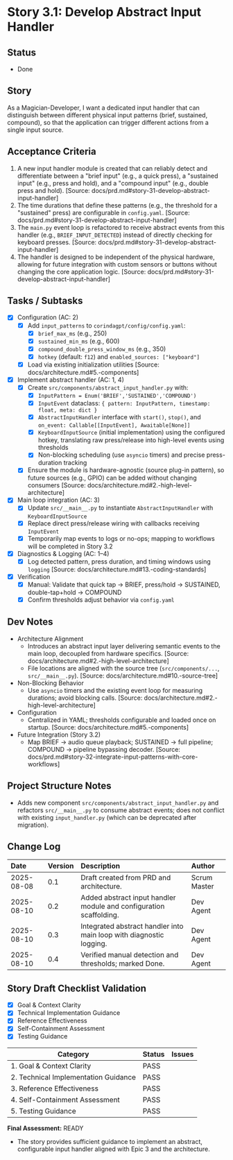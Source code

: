 # Story 3.1: Develop Abstract Input Handler

## Status
- Done

## Story
As a Magician-Developer, I want a dedicated input handler that can distinguish between different physical input patterns (brief, sustained, compound), so that the application can trigger different actions from a single input source.

## Acceptance Criteria
1. A new input handler module is created that can reliably detect and differentiate between a "brief input" (e.g., a quick press), a "sustained input" (e.g., press and hold), and a "compound input" (e.g., double press and hold). [Source: docs/prd.md#story-31-develop-abstract-input-handler]
2. The time durations that define these patterns (e.g., the threshold for a "sustained" press) are configurable in `config.yaml`. [Source: docs/prd.md#story-31-develop-abstract-input-handler]
3. The `main.py` event loop is refactored to receive abstract events from this handler (e.g., `BRIEF_INPUT_DETECTED`) instead of directly checking for keyboard presses. [Source: docs/prd.md#story-31-develop-abstract-input-handler]
4. The handler is designed to be independent of the physical hardware, allowing for future integration with custom sensors or buttons without changing the core application logic. [Source: docs/prd.md#story-31-develop-abstract-input-handler]

## Tasks / Subtasks
- [x] Configuration (AC: 2)
  - [x] Add `input_patterns` to `corindagpt/config/config.yaml`:
    - [x] `brief_max_ms` (e.g., 250)
    - [x] `sustained_min_ms` (e.g., 600)
    - [x] `compound_double_press_window_ms` (e.g., 350)
    - [x] `hotkey` (default: `f12`) and `enabled_sources: ["keyboard"]`
  - [x] Load via existing initialization utilities [Source: docs/architecture.md#5.-components]
- [x] Implement abstract handler (AC: 1, 4)
  - [x] Create `src/components/abstract_input_handler.py` with:
    - [x] `InputPattern = Enum('BRIEF','SUSTAINED','COMPOUND')`
    - [x] `InputEvent` dataclass: `{ pattern: InputPattern, timestamp: float, meta: dict }`
    - [x] `AbstractInputHandler` interface with `start()`, `stop()`, and `on_event: Callable[[InputEvent], Awaitable[None]]`
    - [x] `KeyboardInputSource` (initial implementation) using the configured hotkey, translating raw press/release into high-level events using thresholds
    - [x] Non-blocking scheduling (use `asyncio` timers) and precise press-duration tracking
  - [x] Ensure the module is hardware-agnostic (source plug-in pattern), so future sources (e.g., GPIO) can be added without changing consumers [Source: docs/architecture.md#2.-high-level-architecture]
- [x] Main loop integration (AC: 3)
  - [x] Update `src/__main__.py` to instantiate `AbstractInputHandler` with `KeyboardInputSource`
  - [x] Replace direct press/release wiring with callbacks receiving `InputEvent`
  - [x] Temporarily map events to logs or no-ops; mapping to workflows will be completed in Story 3.2
- [x] Diagnostics & Logging (AC: 1–4)
  - [x] Log detected pattern, press duration, and timing windows using `logging` [Source: docs/architecture.md#13.-coding-standards]
- [x] Verification
  - [x] Manual: Validate that quick tap -> BRIEF, press/hold -> SUSTAINED, double-tap+hold -> COMPOUND
  - [x] Confirm thresholds adjust behavior via `config.yaml`

## Dev Notes
- Architecture Alignment
  - Introduces an abstract input layer delivering semantic events to the main loop, decoupled from hardware specifics. [Source: docs/architecture.md#2.-high-level-architecture]
  - File locations are aligned with the source tree (`src/components/...`, `src/__main__.py`). [Source: docs/architecture.md#10.-source-tree]
- Non-Blocking Behavior
  - Use `asyncio` timers and the existing event loop for measuring durations; avoid blocking calls. [Source: docs/architecture.md#2.-high-level-architecture]
- Configuration
  - Centralized in YAML; thresholds configurable and loaded once on startup. [Source: docs/architecture.md#5.-components]
- Future Integration (Story 3.2)
  - Map BRIEF -> audio queue playback; SUSTAINED -> full pipeline; COMPOUND -> pipeline bypassing decoder. [Source: docs/prd.md#story-32-integrate-input-patterns-with-core-workflows]

## Project Structure Notes
- Adds new component `src/components/abstract_input_handler.py` and refactors `src/__main__.py` to consume abstract events; does not conflict with existing `input_handler.py` (which can be deprecated after migration).

## Change Log
| Date | Version | Description | Author |
| :--- | :--- | :--- | :--- |
| 2025-08-08 | 0.1 | Draft created from PRD and architecture. | Scrum Master |
| 2025-08-10 | 0.2 | Added abstract input handler module and configuration scaffolding. | Dev Agent |
| 2025-08-10 | 0.3 | Integrated abstract handler into main loop with diagnostic logging. | Dev Agent |
| 2025-08-10 | 0.4 | Verified manual detection and thresholds; marked Done. | Dev Agent |

## Story Draft Checklist Validation

- [x] Goal & Context Clarity
- [x] Technical Implementation Guidance
- [x] Reference Effectiveness
- [x] Self-Containment Assessment
- [x] Testing Guidance

| Category                             | Status | Issues |
| ------------------------------------ | ------ | ------ |
| 1. Goal & Context Clarity            | PASS   |        |
| 2. Technical Implementation Guidance | PASS   |        |
| 3. Reference Effectiveness           | PASS   |        |
| 4. Self-Containment Assessment       | PASS   |        |
| 5. Testing Guidance                  | PASS   |        |

**Final Assessment:** READY

- The story provides sufficient guidance to implement an abstract, configurable input handler aligned with Epic 3 and the architecture.
